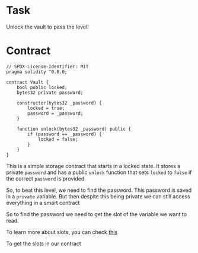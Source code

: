 # Task

Unlock the vault to pass the level!

# Contract

```sol
// SPDX-License-Identifier: MIT
pragma solidity ^0.8.0;

contract Vault {
    bool public locked;
    bytes32 private password;

    constructor(bytes32 _password) {
        locked = true;
        password = _password;
    }

    function unlock(bytes32 _password) public {
        if (password == _password) {
            locked = false;
        }
    }
}
```

This is a simple storage contract that starts in a locked state. It stores a private `password` and has a public `unlock` function that sets `locked` to `false` if the correct `password` is provided.

So, to beat this level, we need to find the password. This password is saved in a `private` variable. But then despite this being private we can still access everything in a smart contract

So to find the password we need to get the slot of the variable we want to read.

To learn more about slots, you can check [this](https://medium.com/@ozorawachie/solidity-storage-layout-and-slots-a-comprehensive-guide-2cee71817ed8)

To get the slots in our contract












